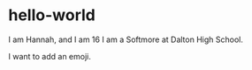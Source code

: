 # hello-world

I am Hannah, and I am 16
I am a Softmore at Dalton High School.


I want to add an emoji.
